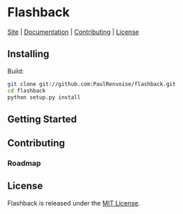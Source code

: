 # Flashback

[Site]() | [Documentation](https://flashback.readthedocs.io/en/latest/index.html) | [Contributing]() | [License](#license)

## Installing

Build:
```bash
git clone git://github.com:PaulRenvoise/flashback.git
cd flashback
python setup.py install
```

## Getting Started


## Contributing

### Roadmap

## License

Flashback is released under the [MIT License](https://tldrlegal.com/license/mit-license#summary).
